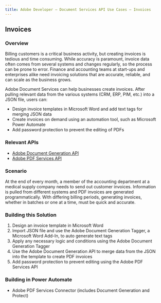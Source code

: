 ```yaml
---
title: Adobe Developer — Document Services API Use Cases — Invoices
---
```


## Invoices

### Overview

Billing customers is a critical business activity, but creating invoices is tedious and time consuming. While accuracy is paramount, invoice data often comes from several systems and changes regularly, so the process can be prone to error. Finance and accounting teams at start-ups and enterprises alike need invoicing solutions that are accurate, reliable, and can scale as the business grows.

Adobe Document Services can help businesses create invoices. After pulling relevant data from the various systems (CRM, ERP, PIM, etc.) into a JSON file, users can:

* Design invoice templates in Microsoft Word and add text tags for merging JSON data
* Create invoices on demand using an automation tool, such as Microsoft Power Automate
* Add password protection to prevent the editing of PDFs

### Relevant APIs

* [Adobe Document Generation API](/src/pages/doc-generation.md)
* [Adobe PDF Services API](/src/pages/pdf-services.md)

### Scenario

At the end of every month, a member of the accounting department at a medical supply company needs to send out customer invoices. Information is pulled from different systems and PDF invoices are generated programmatically. With differing billing periods, generating invoices, whether in batches or one at a time, must be quick and accurate.

### Building this Solution

1. Design an invoice template in Microsoft Word
2. Import JSON file and use the Adobe Document Generation Tagger, a Microsoft Word Add-In, to auto generate text tags
3. Apply any necessary logic and conditions using the Adobe Document Generation Tagger
4. Use the Adobe Document Generation API to merge data from the JSON into the template to create PDF invoices
5. Add password protection to prevent editing using the Adobe PDF Services API

### Building in Power Automate

* Adobe PDF Services Connector (includes Document Generation and Protect)
